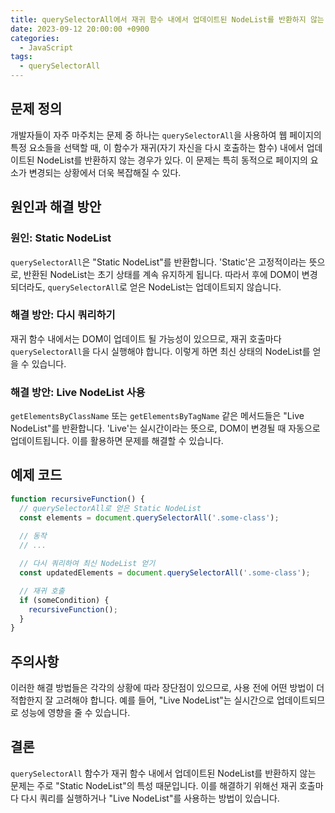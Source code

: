 ```yaml
---
title: querySelectorAll에서 재귀 함수 내에서 업데이트된 NodeList를 반환하지 않는 문제
date: 2023-09-12 20:00:00 +0900
categories:
  - JavaScript
tags:
  - querySelectorAll
---
```


## 문제 정의

개발자들이 자주 마주치는 문제 중 하나는 `querySelectorAll`을 사용하여 웹 페이지의 특정 요소들을 선택할 때, 이 함수가 재귀(자기 자신을 다시 호출하는 함수) 내에서 업데이트된 NodeList를 반환하지 않는 경우가 있다. 이 문제는 특히 동적으로 페이지의 요소가 변경되는 상황에서 더욱 복잡해질 수 있다.

## 원인과 해결 방안

### 원인: Static NodeList

`querySelectorAll`은 "Static NodeList"를 반환합니다. 'Static'은 고정적이라는 뜻으로, 반환된 NodeList는 초기 상태를 계속 유지하게 됩니다. 따라서 후에 DOM이 변경되더라도, `querySelectorAll`로 얻은 NodeList는 업데이트되지 않습니다.

### 해결 방안: 다시 쿼리하기

재귀 함수 내에서는 DOM이 업데이트 될 가능성이 있으므로, 재귀 호출마다 `querySelectorAll`을 다시 실행해야 합니다. 이렇게 하면 최신 상태의 NodeList를 얻을 수 있습니다.

### 해결 방안: Live NodeList 사용

`getElementsByClassName` 또는 `getElementsByTagName` 같은 메서드들은 "Live NodeList"를 반환합니다. 'Live'는 실시간이라는 뜻으로, DOM이 변경될 때 자동으로 업데이트됩니다. 이를 활용하면 문제를 해결할 수 있습니다.

## 예제 코드

```javascript
function recursiveFunction() {
  // querySelectorAll로 얻은 Static NodeList
  const elements = document.querySelectorAll('.some-class');
  
  // 동작
  // ...

  // 다시 쿼리하여 최신 NodeList 얻기
  const updatedElements = document.querySelectorAll('.some-class');

  // 재귀 호출
  if (someCondition) {
    recursiveFunction();
  }
}
```

## 주의사항

이러한 해결 방법들은 각각의 상황에 따라 장단점이 있으므로, 사용 전에 어떤 방법이 더 적합한지 잘 고려해야 합니다. 예를 들어, "Live NodeList"는 실시간으로 업데이트되므로 성능에 영향을 줄 수 있습니다. 

## 결론

`querySelectorAll` 함수가 재귀 함수 내에서 업데이트된 NodeList를 반환하지 않는 문제는 주로 "Static NodeList"의 특성 때문입니다. 이를 해결하기 위해선 재귀 호출마다 다시 쿼리를 실행하거나 "Live NodeList"를 사용하는 방법이 있습니다.